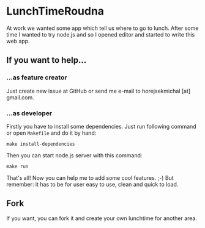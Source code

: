 
# LunchTimeRoudna

At work we wanted some app which tell us where to go to lunch. After some time I wanted to try node.js and so I opened editor and started to write this web app.

## If you want to help…

### …as feature creator

Just create new issue at GitHub or send me e-mail to horejsekmichal [at] gmail.com.

### …as developer

Firstly you have to install some dependencies. Just run following command or open `Makefile` and do it by hand:

    make install-dependencies

Then you can start node.js server with this command:

    make run

That's all! Now you can help me to add some cool features. ;-) But remember: it has to be for user easy to use, clean and quick to load.

## Fork

If you want, you can fork it and create your own lunchtime for another area.

